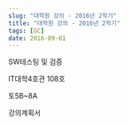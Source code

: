 ```yaml
---
slug: "대학원 강의 - 2016년 2학기"
title: "대학원 강의 - 2016년 2학기"
tags: [GC]
date: 2016-09-01
---
```


SW테스팅 및 검증

IT대학4호관 108호

토5B~8A

강의계획서
